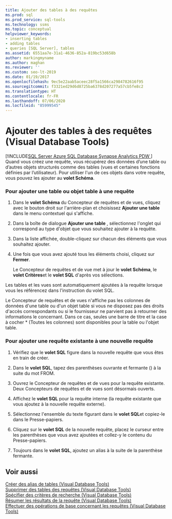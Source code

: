```yaml
---
title: Ajouter des tables à des requêtes
ms.prod: sql
ms.prod_service: sql-tools
ms.technology: ssms
ms.topic: conceptual
helpviewer_keywords:
- inserting tables
- adding tables
- queries [SQL Server], tables
ms.assetid: 6551aa7e-31a1-4636-852a-819bc53d658b
author: markingmyname
ms.author: maghan
ms.reviewer: ''
ms.custom: seo-lt-2019
ms.date: 01/19/2017
ms.openlocfilehash: 9ec5e22aab5aceec28f5a1566ca2984782616f95
ms.sourcegitcommit: f3321ed29d6d8725ba6378d207277a57cb5fe8c2
ms.translationtype: HT
ms.contentlocale: fr-FR
ms.lasthandoff: 07/06/2020
ms.locfileid: "85999545"
---
```

# <a name="add-tables-to-queries-visual-database-tools"></a>Ajouter des tables à des requêtes (Visual Database Tools)

[!INCLUDE[SQL Server Azure SQL Database Synapse Analytics PDW ](../../includes/applies-to-version/sql-asdb-asdbmi-asa-pdw.md)]
Quand vous créez une requête, vous récupérez des données d’une table ou d’autres objets structurés comme des tables (vues et certaines fonctions définies par l’utilisateur). Pour utiliser l'un de ces objets dans votre requête, vous pouvez les ajouter au **volet Schéma**.  
  
### <a name="to-add-a-table-or-table-valued-object-to-a-query"></a>Pour ajouter une table ou objet table à une requête  
  
1.  Dans le **volet Schéma** du Concepteur de requêtes et de vues, cliquez avec le bouton droit sur l'arrière-plan et choisissez **Ajouter une table** dans le menu contextuel qui s'affiche.  
  
2.  Dans la boîte de dialogue **Ajouter une table** , sélectionnez l'onglet qui correspond au type d'objet que vous souhaitez ajouter à la requête.  
  
3.  Dans la liste affichée, double-cliquez sur chacun des éléments que vous souhaitez ajouter.  
  
4.  Une fois que vous avez ajouté tous les éléments choisi, cliquez sur **Fermer**.  
  
    Le Concepteur de requêtes et de vue met à jour le **volet Schéma**, le **volet Critères**et le **volet SQL** d'après vos sélections.  
  
Les tables et les vues sont automatiquement ajoutées à la requête lorsque vous les référencez dans l'instruction du volet SQL.  
  
Le Concepteur de requêtes et de vues n'affiche pas les colonnes de données d'une table ou d'un objet table si vous ne disposez pas des droits d'accès correspondants ou si le fournisseur ne parvient pas à retourner des informations le concernant. Dans ce cas, seules une barre de titre et la case à cocher * (Toutes les colonnes) sont disponibles pour la table ou l'objet table.  
  
### <a name="to-add-an-existing-query-to-a-new-query"></a>Pour ajouter une requête existante à une nouvelle requête  
  
1.  Vérifiez que le **volet SQL** figure dans la nouvelle requête que vous êtes en train de créer.  
  
2.  Dans le **volet SQL**, tapez des parenthèses ouvrante et fermante () à la suite du mot FROM.  
  
3.  Ouvrez le Concepteur de requêtes et de vues pour la requête existante. Deux Concepteurs de requêtes et de vues sont désormais ouverts.  
  
4.  Affichez le **volet SQL** pour la requête interne (la requête existante que vous ajoutez à la nouvelle requête externe).  
  
5.  Sélectionnez l'ensemble du texte figurant dans le **volet SQL**et copiez-le dans le Presse-papiers.  
  
6.  Cliquez sur le **volet SQL** de la nouvelle requête, placez le curseur entre les parenthèses que vous avez ajoutées et collez-y le contenu du Presse-papiers.  
  
7.  Toujours dans le **volet SQL**, ajoutez un alias à la suite de la parenthèse fermante.  
  
## <a name="see-also"></a>Voir aussi  
[Créer des alias de tables &#40;Visual Database Tools&#41;](../../ssms/visual-db-tools/create-table-aliases-visual-database-tools.md)  
[Supprimer des tables des requêtes &#40;Visual Database Tools&#41;](../../ssms/visual-db-tools/remove-tables-from-queries-visual-database-tools.md)  
[Spécifier des critères de recherche &#40;Visual Database Tools&#41;](../../ssms/visual-db-tools/specify-search-criteria-visual-database-tools.md)  
[Résumer les résultats de la requête &#40;Visual Database Tools&#41;](../../ssms/visual-db-tools/summarize-query-results-visual-database-tools.md)  
[Effectuer des opérations de base concernant les requêtes &#40;Visual Database Tools&#41;](../../ssms/visual-db-tools/perform-basic-operations-with-queries-visual-database-tools.md)  
  
